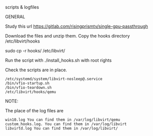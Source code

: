 scripts & logfiles

GENERAL

Study this url https://gitlab.com/risingprismtv/single-gpu-passthrough

Download the files and unzip them. Copy the hooks directory /etc/libvirt/hooks

sudo cp -r hooks/ /etc/libvirt/

Run the script with ./install_hooks.sh with root rights

Check the scripts are in place.

    /etc/systemd/system/libvirt-nosleep@.service
    /bin/vfio-startup.sh
    /bin/vfio-teardown.sh
    /etc/libvirt/hooks/qemu

NOTE:

The place of the log files are

    win10.log You can find them in /var/log/libvirt/qemu
    custom_hooks.log. You can find them in /var/log/libvirt
    libvirtd.log You can find them in /var/log/libvirt/

